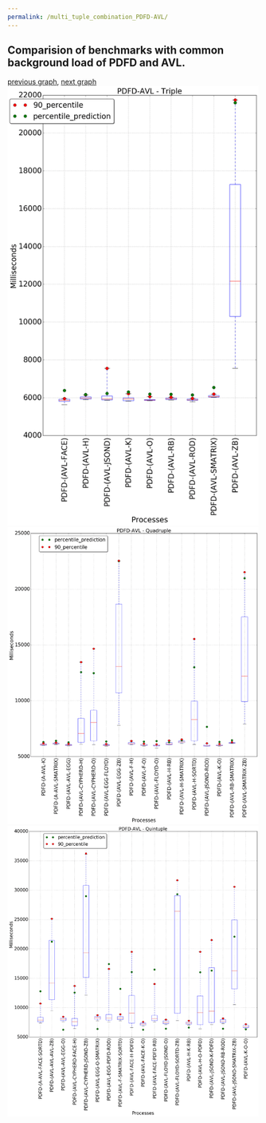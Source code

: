 ```yaml
---
permalink: /multi_tuple_combination_PDFD-AVL/
---
```



## Comparision of benchmarks with common background load of PDFD and AVL.

[previous graph](../multi_tuple_combination_O-ZB/), [next graph](../multi_tuple_combination_PDFD-A/)
![graph figure](./images/triple/PDFD/PDFD-AVL_box.png)![graph figure](./images/quadruple/PDFD/PDFD-AVL_box.png)![graph figure](./images/quintuple/PDFD/PDFD-AVL_box.png)